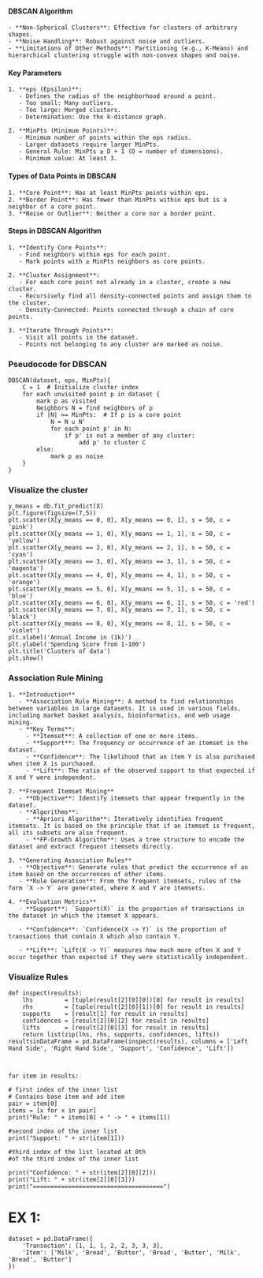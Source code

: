 #### DBSCAN Algorithm
    - **Non-Spherical Clusters**: Effective for clusters of arbitrary shapes.
    - **Noise Handling**: Robust against noise and outliers.
    - **Limitations of Other Methods**: Partitioning (e.g., K-Means) and hierarchical clustering struggle with non-convex shapes and noise.

#### Key Parameters
    1. **eps (Epsilon)**:
       - Defines the radius of the neighborhood around a point.
       - Too small: Many outliers.
       - Too large: Merged clusters.
       - Determination: Use the k-distance graph.
    
    2. **MinPts (Minimum Points)**:
       - Minimum number of points within the eps radius.
       - Larger datasets require larger MinPts.
       - General Rule: MinPts ≥ D + 1 (D = number of dimensions).
       - Minimum value: At least 3.

#### Types of Data Points in DBSCAN
    1. **Core Point**: Has at least MinPts points within eps.
    2. **Border Point**: Has fewer than MinPts within eps but is a neighbor of a core point.
    3. **Noise or Outlier**: Neither a core nor a border point.
    
 #### Steps in DBSCAN Algorithm
    1. **Identify Core Points**:
       - Find neighbors within eps for each point.
       - Mark points with ≥ MinPts neighbors as core points.
       
    2. **Cluster Assignment**:
       - For each core point not already in a cluster, create a new cluster.
       - Recursively find all density-connected points and assign them to the cluster.
       - Density-Connected: Points connected through a chain of core points.
    
    3. **Iterate Through Points**:
       - Visit all points in the dataset.
       - Points not belonging to any cluster are marked as noise.


### Pseudocode for DBSCAN
    DBSCAN(dataset, eps, MinPts){
        C = 1  # Initialize cluster index
        for each unvisited point p in dataset {
            mark p as visited
            Neighbors N = find neighbors of p
            if |N| >= MinPts:  # If p is a core point
                N = N ∪ N'
                for each point p' in N:
                    if p' is not a member of any cluster:
                        add p' to cluster C
            else:
                mark p as noise
        }
    }


### Visualize the cluster
    y_means = db.fit_predict(X)
    plt.figure(figsize=(7,5))
    plt.scatter(X[y_means == 0, 0], X[y_means == 0, 1], s = 50, c = 'pink')
    plt.scatter(X[y_means == 1, 0], X[y_means == 1, 1], s = 50, c = 'yellow')
    plt.scatter(X[y_means == 2, 0], X[y_means == 2, 1], s = 50, c = 'cyan')
    plt.scatter(X[y_means == 3, 0], X[y_means == 3, 1], s = 50, c = 'magenta')
    plt.scatter(X[y_means == 4, 0], X[y_means == 4, 1], s = 50, c = 'orange')
    plt.scatter(X[y_means == 5, 0], X[y_means == 5, 1], s = 50, c = 'blue')
    plt.scatter(X[y_means == 6, 0], X[y_means == 6, 1], s = 50, c = 'red')
    plt.scatter(X[y_means == 7, 0], X[y_means == 7, 1], s = 50, c = 'black')
    plt.scatter(X[y_means == 8, 0], X[y_means == 8, 1], s = 50, c = 'violet')
    plt.xlabel('Annual Income in (1k)')
    plt.ylabel('Spending Score from 1-100')
    plt.title('Clusters of data')
    plt.show()


### Association Rule Mining

    1. **Introduction**
       - **Association Rule Mining**: A method to find relationships between variables in large datasets. It is used in various fields, including market basket analysis, bioinformatics, and web usage mining.
       - **Key Terms**:
         - **Itemset**: A collection of one or more items.
         - **Support**: The frequency or occurrence of an itemset in the dataset.
         - **Confidence**: The likelihood that an item Y is also purchased when item X is purchased.
         - **Lift**: The ratio of the observed support to that expected if X and Y were independent.
    
    2. **Frequent Itemset Mining**
       - **Objective**: Identify itemsets that appear frequently in the dataset.
       - **Algorithms**:
         - **Apriori Algorithm**: Iteratively identifies frequent itemsets. It is based on the principle that if an itemset is frequent, all its subsets are also frequent.
         - **FP-Growth Algorithm**: Uses a tree structure to encode the dataset and extract frequent itemsets directly.
    
    3. **Generating Association Rules**
       - **Objective**: Generate rules that predict the occurrence of an item based on the occurrences of other items.
       - **Rule Generation**: From the frequent itemsets, rules of the form `X -> Y` are generated, where X and Y are itemsets.
    
    4. **Evaluation Metrics**
       - **Support**: `Support(X)` is the proportion of transactions in the dataset in which the itemset X appears.
        
       - **Confidence**: `Confidence(X -> Y)` is the proportion of transactions that contain X which also contain Y.
        
       - **Lift**: `Lift(X -> Y)` measures how much more often X and Y occur together than expected if they were statistically independent.


### Visualize Rules
    def inspect(results):
        lhs         = [tuple(result[2][0][0])[0] for result in results]
        rhs         = [tuple(result[2][0][1])[0] for result in results]
        supports    = [result[1] for result in results]
        confidences = [result[2][0][2] for result in results]
        lifts       = [result[2][0][3] for result in results]
        return list(zip(lhs, rhs, supports, confidences, lifts))
    resultsinDataFrame = pd.DataFrame(inspect(results), columns = ['Left Hand Side', 'Right Hand Side', 'Support', 'Confidence', 'Lift'])



    for item in results:

    # first index of the inner list
    # Contains base item and add item
    pair = item[0] 
    items = [x for x in pair]
    print("Rule: " + items[0] + " -> " + items[1])

    #second index of the inner list
    print("Support: " + str(item[1]))

    #third index of the list located at 0th
    #of the third index of the inner list

    print("Confidence: " + str(item[2][0][2]))
    print("Lift: " + str(item[2][0][3]))
    print("=====================================")

# EX 1:

    dataset = pd.DataFrame({
        'Transaction': [1, 1, 1, 2, 2, 3, 3, 3],
        'Item': ['Milk', 'Bread', 'Butter', 'Bread', 'Butter', 'Milk', 'Bread', 'Butter']
    })
